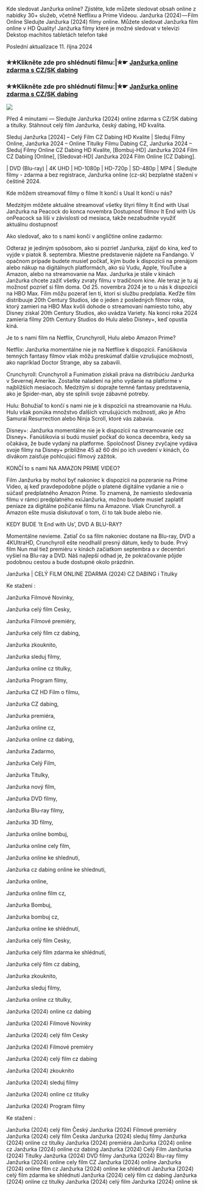 
Kde sledovat Janžurka online? Zjistěte, kde můžete sledovat obsah online z nabídky 30+ služeb, včetně Netflixu a Prime Videou. Janžurka (2024) — Film Online Sledujte Janžurka (2024) filmy online. Můžete sledovat Janžurka film online v HD Quality! Janžurka filmy které je možné sledovat v televizi Dekstop machitos tabletách telefon také

Poslední aktualizace 11. října 2024

### ✮✮Klikněte zde pro shlédnutí filmu:|✮☛ [Janžurka online zdarma s CZ/SK dabing](https://crotx.online/sk/movie/1302879/janzurka.git)

### ✮✮Klikněte zde pro shlédnutí filmu:|✮☛ [Janžurka online zdarma s CZ/SK dabing](https://crotx.online/sk/movie/1302879/janzurka.git)

<p dir="auto"><a href="https://crotx.online/sk/movie/1302879/janzurka.git" title="720p" rel="nofollow"><img src="https://i.imgur.com/jhNGoEt.gif" style="max-width: 100%;"></a></p>

Před 4 minutami — Sledujte Janžurka (2024) online zdarma s CZ/SK dabing a titulky. Stáhnout celý film Janžurka, český dabing, HD kvalita.

Sleduj Janžurka [2024] – Celý Film CZ Dabing HD Kvalite | Sleduj Filmy Online, Janžurka 2024 – Online Titulky Filmu Dabing CZ, Janžurka 2024 – Sleduj Filmy Online CZ Dabing HD Kvalite, [Bombuj-HD] Janžurka 2024 Film CZ Dabing [Online], [Sledovat-HD] Janžurka 2024 Film Online [CZ Dabing].

| DVD (Blu-ray) | 4K UHD | HD-1080p | HD-720p | SD-480p | MP4 | Sledujte filmy - zdarma a bez registrace, Janžurka online (cz-sk) bezplatné stažení v češtině 2024.

Kde môžem streamovať filmy o filme It končí s Usal It končí u nás?

Medzitým môžete aktuálne streamovať všetky štyri filmy It End with Usal Janžurka na Peacock do konca novembra Dostupnosť filmov It End with Us onPeacock sa líši v závislosti od mesiaca, takže nezabudnite využiť aktuálnu dostupnosť

Ako sledovať, ako to s nami končí v angličtine online zadarmo:

Odteraz je jediným spôsobom, ako si pozrieť Janžurka, zájsť do kina, keď to vyjde v piatok 8. septembra. Miestne predstavenie nájdete na Fandango. V opačnom prípade budete musieť počkať, kým bude k dispozícii na prenájom alebo nákup na digitálnych platformách, ako sú Vudu, Apple, YouTube a Amazon, alebo na streamovanie na Max. Janžurka je stále v kinách Janžurka chcete zažiť všetky zvraty filmu v tradičnom kine. Ale teraz je tu aj možnosť pozrieť si film doma. Od 25. novembra 2024 je to u nás k dispozícii na HBO Max. Film môžu pozerať len tí, ktorí si službu predplatia. Keďže film distribuuje 20th Century Studios, ide o jeden z posledných filmov roka, ktorý zamieri na HBO Max kvôli dohode o streamovaní namiesto toho, aby Disney získal 20th Century Studios, ako uvádza Variety. Na konci roka 2024 zamieria filmy 20th Century Studios do Hulu alebo Disney+, keď opustia kiná.

Je to s nami film na Netflix, Crunchyroll, Hulu alebo Amazon Prime?

Netflix: Janžurka momentálne nie je na Netflixe k dispozícii. Fanúšikovia temných fantasy filmov však môžu preskúmať ďalšie vzrušujúce možnosti, ako napríklad Doctor Strange, aby sa zabavili.

Crunchyroll: Crunchyroll a Funimation získali práva na distribúciu Janžurka v Severnej Amerike. Zostaňte naladení na jeho vydanie na platforme v najbližších mesiacoch. Medzitým si doprajte temné fantasy predstavenia, ako je Spider-man, aby ste splnili svoje zábavné potreby.

Hulu: Bohužiaľ to končí s nami nie je k dispozícii na streamovanie na Hulu. Hulu však ponúka množstvo ďalších vzrušujúcich možností, ako je Afro Samurai Resurrection alebo Ninja Scroll, ktoré vás zabavia.

Disney+: Janžurka momentálne nie je k dispozícii na streamovanie cez Disney+. Fanúšikovia si budú musieť počkať do konca decembra, kedy sa očakáva, že bude vydaný na platforme. Spoločnosť Disney zvyčajne vydáva svoje filmy na Disney+ približne 45 až 60 dní po ich uvedení v kinách, čo divákom zaisťuje pohlcujúci filmový zážitok.

KONČÍ to s nami NA AMAZON PRIME VIDEO?

Film Janžurka by mohol byť nakoniec k dispozícii na pozeranie na Prime Video, aj keď pravdepodobne pôjde o platené digitálne vydanie a nie o súčasť predplatného Amazon Prime. To znamená, že namiesto sledovania filmu v rámci predplatného exiJanžurka, možno budete musieť zaplatiť peniaze za digitálne požičanie filmu na Amazone. Však Crunchyroll. a Amazon ešte musia diskutovať o tom, či to tak bude alebo nie.

KEDY BUDE ‘It End with Us’, DVD A BLU-RAY?

Momentálne nevieme. Zatiaľ čo sa film nakoniec dostane na Blu-ray, DVD a 4KUltraHD, Crunchyroll ešte neodhalil presný dátum, kedy to bude. Prvý film Nun mal tiež premiéru v kinách začiatkom septembra a v decembri vyšiel na Blu-ray a DVD. Náš najlepší odhad je, že pokračovanie pôjde podobnou cestou a bude dostupné okolo prázdnin.

Janžurka | CELÝ FILM ONLINE ZDARMA (2024) CZ DABING i Titulky

Ke stažení :

Janžurka Filmové Novinky,

Janžurka celý film Cesky,

Janžurka Filmové premiéry,

Janžurka celý film cz dabing,

Janžurka zkouknito,

Janžurka sleduj filmy,

Janžurka online cz titulky,

Janžurka Program filmy,

Janžurka CZ HD Film o filmu,

Janžurka CZ dabing,

Janžurka premiéra,

Janžurka online cz,

Janžurka online cz dabing,

Janžurka Zadarmo,

Janžurka Celý Film,

Janžurka Titulky,

Janžurka nový film,

Janžurka DVD filmy,

Janžurka Blu-ray filmy,

Janžurka 3D filmy,

Janžurka online bombuj,

Janžurka online cely film,

Janžurka online ke shlednuti,

Janžurka cz dabing online ke shlednuti,

Janžurka online,

Janžurka online film cz,

Janžurka Bombuj,

Janžurka bombuj cz,

Janžurka online ke shlédnutí,

Janžurka celý film Cesky,

Janžurka celý film zdarma ke shlédnutí,

Janžurka celý film cz dabing,

Janžurka zkouknito,

Janžurka sleduj filmy,

Janžurka online cz titulky,

Janžurka (2024) online cz dabing

Janžurka (2024) Filmové Novinky

Janžurka (2024) celý film Cesky

Janžurka (2024) Filmové premiéry

Janžurka (2024) celý film cz dabing

Janžurka (2024) zkouknito

Janžurka (2024) sleduj filmy

Janžurka (2024) online cz titulky

Janžurka (2024) Program filmy

Ke stažení :

Janžurka (2024) celý film Český Janžurka (2024) Filmové premiéry Janžurka (2024) celý film Česka Janžurka (2024) sleduj filmy Janžurka (2024) online cz titulky Janžurka (2024) premiéra Janžurka (2024) online cz Janžurka (2024) online cz dabing Janžurka (2024) Celý Film Janžurka (2024) Titulky Janžurka (2024) DVD filmy Janžurka (2024) Blu-ray filmy Janžurka (2024) online cely film CZ Janžurka (2024) online Janžurka (2024) online film cz Janžurka (2024) online ke shlédnutí Janžurka (2024) celý film zdarma ke shlédnutí Janžurka (2024) celý film cz dabing Janžurka (2024) online cz titulky Janžurka (2024) celý film Janžurka (2024) online sk
